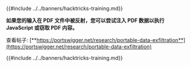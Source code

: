 {{#include ../../banners/hacktricks-training.md}}

**如果您的输入在 PDF 文件中被反射，您可以尝试注入 PDF 数据以执行 JavaScript 或窃取 PDF 内容。**

查看帖子: [**https://portswigger.net/research/portable-data-exfiltration**](https://portswigger.net/research/portable-data-exfiltration)

{{#include ../../banners/hacktricks-training.md}}
